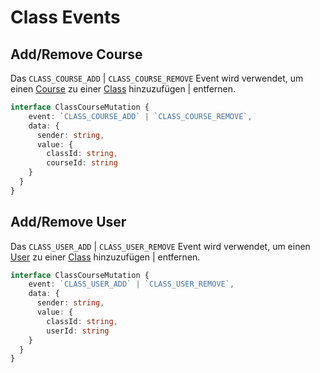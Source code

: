 # Class Events

## Add/Remove Course

Das `CLASS_COURSE_ADD` | `CLASS_COURSE_REMOVE` Event wird verwendet, um einen [Course](https://github.com/Academi-fy/backend/wiki/Course) zu einer [Class](https://github.com/Academi-fy/backend/wiki/Chat) hinzuzufügen | entfernen.

```typescript
interface ClassCourseMutation {
    event: `CLASS_COURSE_ADD` | `CLASS_COURSE_REMOVE`,
    data: {
      sender: string,
      value: {
        classId: string,
        courseId: string
    }
  }
}
```

## Add/Remove User

Das `CLASS_USER_ADD` | `CLASS_USER_REMOVE` Event wird verwendet, um einen [User](https://github.com/Academi-fy/backend/wiki/User) zu einer [Class](https://github.com/Academi-fy/backend/wiki/Chat) hinzuzufügen | entfernen.

```typescript
interface ClassCourseMutation {
    event: `CLASS_USER_ADD` | `CLASS_USER_REMOVE`,
    data: {
      sender: string,
      value: {
        classId: string,
        userId: string
    }
  }
}
```